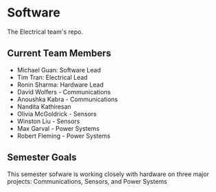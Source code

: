 # Software
The Electrical team's repo.

## Current Team Members
* Michael Guan: Software Lead
* Tim Tran: Electrical Lead
* Ronin Sharma: Hardware Lead
* David Wolfers - Communications
* Anoushka Kabra - Communications
* Nandita Kathiresan
* Olivia McGoldrick - Sensors
* Winston Liu - Sensors
* Max Garval - Power Systems
* Robert Fleming - Power Systems


## Semester Goals


This semester sofware is working closely with hardware on three major projects: Communications, Sensors, and Power Systems




